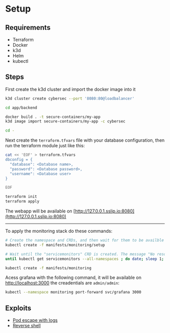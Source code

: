# Setup

## Requirements

- Terraform
- Docker
- k3d
- Helm
- kubectl

## Steps

First create the k3d cluster and import the docker image into it

```bash
k3d cluster create cybersec --port '8080:80@loadbalancer'

cd app/backend

docker build . -t secure-containers/my-app
k3d image import secure-containers/my-app -c cybersec

cd -
```

Next create the `terraform.tfvars` file with your database configuration, then run the terraform module just like this:

```bash
cat << 'EOF' > terraform.tfvars
dbconfig = {
  "database": <Database name>,
  "password": <Database password>,
  "username": <Database user>
}

EOF

terraform init
terraform apply
```

The webapp will be available on [http://127.0.0.1.sslip.io:8080](http://127.0.0.1.sslip.io:8080)

---

To apply the monitoring stack do these commands: 

```bash
# Create the namespace and CRDs, and then wait for them to be availble before creating the remaining resources
kubectl create -f manifests/monitoring/setup

# Wait until the "servicemonitors" CRD is created. The message "No resources found" means success in this context.
until kubectl get servicemonitors --all-namespaces ; do date; sleep 1; echo ""; done

kubectl create -f manifests/monitoring
```

Acess grafana with the following command, it will be available on [http://localhost:3000](http://localhost:3000) the creadentials are `admin/admin`:

```bash
kubectl --namespace monitoring port-forward svc/grafana 3000
```


## Exploits 

- [Pod escape with logs](https://github.com/danielsagi/kube-pod-escape)
- [Reverse shell](https://sysdig.com/learn-cloud-native/detection-and-response/what-is-a-reverse-shell/)
